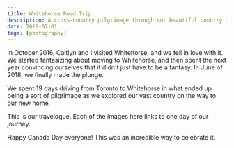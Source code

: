 ```yaml
---
title: Whitehorse Road Trip
description: A cross-country pilgrimage through our beautiful country to our new home.
date: 2018-07-01
tags: [photography]
---
```

In October 2016, Caitlyn and I visited Whitehorse, and we fell in love with it. We started fantasizing about moving to Whitehorse, and then spent the next year convincing ourselves that it didn't just have to be a fantasy. In June of 2018, we finally made the plunge.

We spent 19 days driving from Toronto to Whitehorse in what ended up being a sort of pilgrimage as we explored our vast country on the way to our new home.

This is our travelogue. Each of the images here links to one day of our journey.

Happy Canada Day everyone! This was an incredible way to celebrate it.